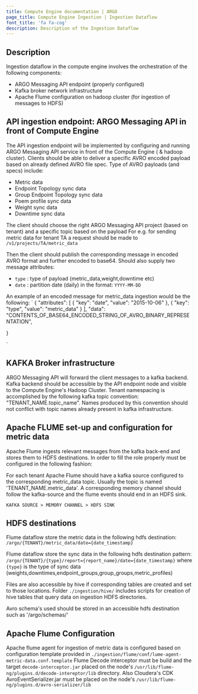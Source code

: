 ```yaml
---
title: Compute Engine documentation | ARGO
page_title: Compute Engine Ingestion | Ingestion Dataflow
font_title: 'fa fa-cog'
description: Description of the Ingestion Dataflow
---
```


## Description

Ingestion dataflow in the compute engine involves the orchestration of the following components:
 - ARGO Messaging API endpoint (properly configured)
 - Kafka broker network infrastructure
 - Apache Flume configuration on hadoop cluster (for ingestion of messages to HDFS)

##  API ingestion endpoint:  ARGO Messaging API in front of Compute Engine

The API ingestion endpoint will be implemented by configuring and running ARGO Messaging API service in front of the Compute Engine ( & hadoop cluster). Clients should be able to deliver a specific AVRO encoded payload based on already defined AVRO file spec. Type of AVRO payloads (and specs) include:
- Metric data
- Endpoint Topology sync data
- Group Endpoint Topology sync data
- Poem profile sync data
- Weight sync data
- Downtime sync data

The client should choose the right ARGO Messaging API project (based on tenant) and a specific topic based on the payload
For e.g. for sending metric data for tenant TA a request should be made to `/v1/projects/TA/metric_data`

Then the client should publish the corresponding message in encoded AVRO format and further encoded to base64.
Should also supply two message attributes:
- `type` : type of payload (metric_data,weight,downtime etc)
- `date` : partition date (daily) in the format: `YYYY-MM-DD`

An example of an encoded message for metric_data ingestion would be the following:
`
{
   "attributes": [
      {
         "key": "date",
         "value": "2015-10-06"
      },
      {
         "key": "type",
         "value": "metric_data"
      }
   ],
   "data": "CONTENTS_OF_BASE64_ENCODED_STRING_OF_AVRO_BINARY_REPRESENTATION",

}

`

## KAFKA Broker infrastructure

ARGO Messaging API will forward the client messages to a kafka backend. Kafka backend should be accessible by the API endpoint node and visible to the Compute Engine's Hadoop Cluster. Tenant namespacing is accomplished by the following kafka topic convention: "TENANT_NAME.topic_name". Names produced by this convention should not conflict with topic names already present in kafka infrastructure.


## Apache FLUME set-up and configuration for metric data

Apache Flume ingests relevant messages from the kafka back-end and stores them to HDFS destinations. In order to fill the role properly must be configured in the following fashion:

For each tenant Apache Flume should have a kafka source configured to the corresponding metric_data topic. Usually the topic is named 'TENANT_NAME.metric_data'. A corresponding memory channel should follow the kafka-source and the flume events should end in an HDFS sink.  

`KAFKA SOURCE > MEMORY CHANNEL > HDFS SINK`


## HDFS destinations

Flume dataflow store the metric data in the following hdfs destination:
`/argo/{TENANT}/metric_data/date={date_timestamp}`

Flume dataflow store the sync data in the following hdfs destination pattern:
`/argo/{TENANT}/{type}/report={report_name}/date={date_timestamp}`
where `{type}` is the type of sync data (weights,downtimes,endpoint_groups,group_groups,metric_profiles)

Files are also accessible by hive if corresponding tables are created and set to those locations. Folder `./ingestion/hive/` includes scripts for creation of hive tables that query data on ingestion HDFS directories.

Avro schema's used should be stored in an accessible hdfs destination such as '/argo/schemas/'

## Apache Flume Configuration

Apache flume agent for ingestion of metric data is configured based on configuration template provided in `./ingestion/flume/conf/lume-agent-metric-data.conf.template`
Flume Decode interceptor must be build and the target `decode-interceptor.jar` placed on the node's `/usr/lib/flume-ng/plugins.d/decode-intereptor/lib` directory. Also Cloudera's CDK AvroEventSerializer.jar must be placed on the node's `/usr/lib/flume-ng/plugins.d/avro-serializer/lib`
